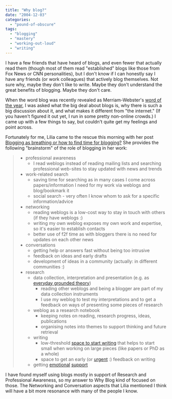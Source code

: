 ```yaml
---
title: "Why blog?"
date: "2004-12-03"
categories: 
  - "pound-of-obscure"
tags: 
  - "blogging"
  - "mastery"
  - "working-out-loud"
  - "writing"
---
```


I have a few friends that have heard of blogs, and even fewer that actually read them (though most of them read "established" blogs like those from Fox News or CNN personalities), but I don't know if I can honestly say I have any friends (or work colleagues) that actively blog themselves. Not sure why, maybe they don't like to write. Maybe they don't understand the great benefits of blogging. Maybe they don't care.

When the word blog was recently revealed as Merriam-Webster's [word of the year](http://www.merriam-webster.com/info/04words.htm), I was asked what the big deal about blogs is, why there is such a big discussion about it, and what makes it different from "the internet." (If you haven't figured it out yet, I run in some pretty non-online crowds.) I came up with a few things to say, but couldn't quite get my feelings and point across.

Fortunately for me, Lilia came to the rescue this morning with her post [Blogging as breathing or how to find time for blogging?](http://blog.mathemagenic.com/2004/12/03.html#a1445) She provides the following "brainstorm" of the role of blogging in her work:

> - professional awareness
>     - I read weblogs instead of reading mailing lists and searching professional web-sites to stay updated with news and trends
> - work-related search
>     - saving time for searching as in many cases I come across papers/information I need for my work via weblogs and blog/bookmark it
>     - social search - very often I know whom to ask for a specific information/advice
> - networking
>     - reading weblogs is a low-cost way to stay in touch with others (if they have weblogs :)
>     - writing my own weblog exposes my own work and expertise, so it's easier to establish contacts
>     - better use of f2f time as with bloggers there is no need for updates on each other news
> - conversations
>     - getting help or answers fast without being too intrusive
>     - feedback on ideas and early drafts
>     - development of ideas in a community (actually: in different communities :)
> - research
>     - data collection, interpretation and presentation (e.g. as [everyday grounded theory](http://blog.mathemagenic.com/2004/05/16.html#a1210))
>         - reading other weblogs and being a blogger are part of my data collection instruments
>         - I use my weblog to test my interpretations and to get a feedback on ways of presenting some pieces of research
>     - weblog as a research notebook
>         - keeping notes on reading, research progress, ideas, publications
>         - organising notes into themes to support thinking and future retrieval
>     - writing
>         - low-threshold [space to start writing](http://blog.mathemagenic.com/2004/04/23.html#a1180) that helps to start small when working on large pieces (like papers or PhD as a whole)
>         - space to get an early (or [urgent](http://blog.mathemagenic.com/2004/10/03.html#a1372) :) feedback on writing
>     - getting [emotional](http://blog.mathemagenic.com/2004/07/23.html#a1299) [support](http://blog.mathemagenic.com/2004/09/29.html#a1367)

I have found myself using blogs mostly in support of Research and Professional Awareness, so my answer to Why Blog kind of focused on those. The Networking and Conversation aspects that Lilia mentioned I think will have a bit more resonance with many of the people I know.
